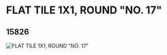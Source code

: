 # FLAT TILE 1X1, ROUND "NO. 17"
## 15826
![FLAT TILE 1X1, ROUND "NO. 17"](https://lc-www-live-s.legocdn.com/media/bricks/5/2/6055381.jpg)